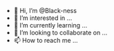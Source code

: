 - 👋 Hi, I’m @Black-ness
- 👀 I’m interested in ...
- 🌱 I’m currently learning ...
- 💞️ I’m looking to collaborate on ...
- 📫 How to reach me ...

<!---
Black-ness/Black-ness is a ✨ special ✨ repository because its `README.md` (this file) appears on your GitHub profile.
You can click the Preview link to take a look at your changes.
--->
